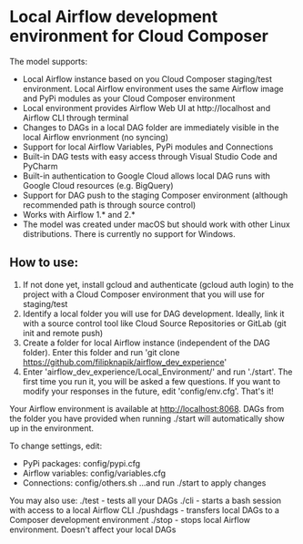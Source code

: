 # Local Airflow development environment for Cloud Composer

The model supports:
- Local Airflow instance based on you Cloud Composer staging/test environment. Local Airflow environment uses the same Airflow image and PyPi modules as your Cloud Composer environment
- Local environment provides Airflow Web UI at http://localhost and Airflow CLI through terminal
- Changes to DAGs in a local DAG folder are immediately visible in the local Airflow envrionment (no syncing)
- Support for local Airflow Variables, PyPi modules and Connections
- Built-in DAG tests with easy access through Visual Studio Code and PyCharm
- Built-in authentication to Google Cloud allows local DAG runs with Google Cloud resources (e.g. BigQuery)
- Support for DAG push to the staging Composer environment (although recommended path is through source control)
- Works with Airflow 1.* and 2.*
- The model was created under macOS but should work with other Linux distributions. There is currently no support for Windows. 

## How to use:
1. If not done yet, install gcloud and authenticate (gcloud auth login) to the project with a Cloud Composer environment that you will use for staging/test
2. Identify a local folder you will use for DAG development. Ideally, link it with a source control tool like Cloud Source Repositories or GitLab (git init and remote push)
3. Create a folder for local Airflow instance (independent of the DAG folder). Enter this folder and run 'git clone https://github.com/filipknapik/airflow_dev_experience'
4. Enter 'airflow_dev_experience/Local_Environment/' and run './start'. The first time you run it, you will be asked a few questions. If you want to modify your responses in the future, edit 'config/env.cfg'.
That's it!

Your Airflow environment is available at [http://localhost:8068](http://localhost:8068). 
DAGs from the folder you have provided when running ./start will automatically show up in the environment. 

 To change settings, edit:
  - PyPi packages: config/pypi.cfg
  - Airflow variables: config/variables.cfg
  - Connections: config/others.sh
...and run ./start to apply changes

 You may also use: 
  ./test - tests all your DAGs
  ./cli - starts a bash session with access to a local Airflow CLI
  ./pushdags - transfers local DAGs to a Composer development environment
  ./stop - stops local Airflow environment. Doesn't affect your local DAGs

